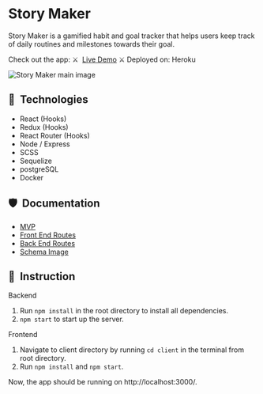 # Story Maker

Story Maker is a gamified habit and goal tracker that helps users keep track of daily routines and milestones towards their goal.

Check out the app: ⚔️&nbsp; [Live Demo](https://storymaker-app.herokuapp.com/) ⚔️
Deployed on: Heroku

![Story Maker main image](https://raw.githubusercontent.com/smilelk4/story_maker/main/client/public/storymaker.gif)

## 🔮&nbsp; Technologies

* React (Hooks)
* Redux (Hooks)
* React Router (Hooks)
* Node / Express
* SCSS
* Sequelize
* postgreSQL
* Docker

## 🛡️&nbsp; Documentation

* [MVP](/documentation/MVP.md)
* [Front End Routes](/documentation/frontend_routes.md)
* [Back End Routes](/documentation/backend_routes.md)
* [Schema Image](/documentation/schema.png)

## 🐉&nbsp; Instruction

Backend
1. Run `npm install` in the root directory to install all dependencies.
2. `npm start` to start up the server.

Frontend
1. Navigate to client directory by running `cd client` in the terminal from root directory.
2. Run `npm install` and `npm start`.

Now, the app should be running on http://localhost:3000/.